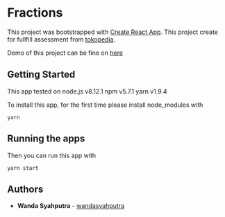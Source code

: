 # Fractions
This project was bootstrapped with [Create React App](https://github.com/facebookincubator/create-react-app).
This project create for fullfill assessment from [tokopedia](https://www.tokopedia.com).

Demo of this project can be fine on [here](https://tokpedfraction.herokuapp.com/)

## Getting Started

This app tested on
node.js v8.12.1
npm v5.7.1
yarn v1.9.4

To install this app, for the first time please install node_modules with
```
yarn
```

## Running the apps
Then you can run this app with
```
yarn start
```

## Authors

* **Wanda Syahputra** - [wandasyahputra](https://github.com/wandasyahputra)
